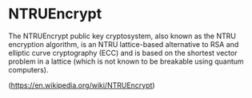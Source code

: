 # NTRUEncrypt
The NTRUEncrypt public key cryptosystem, also known as the NTRU encryption algorithm, is an NTRU lattice-based alternative to RSA and elliptic curve cryptography (ECC) and is based on the shortest vector problem in a lattice (which is not known to be breakable using quantum computers).

(https://en.wikipedia.org/wiki/NTRUEncrypt)




